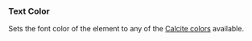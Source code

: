 ### Text Color
Sets the font color of the element to any of the [Calcite colors](/colors) available.